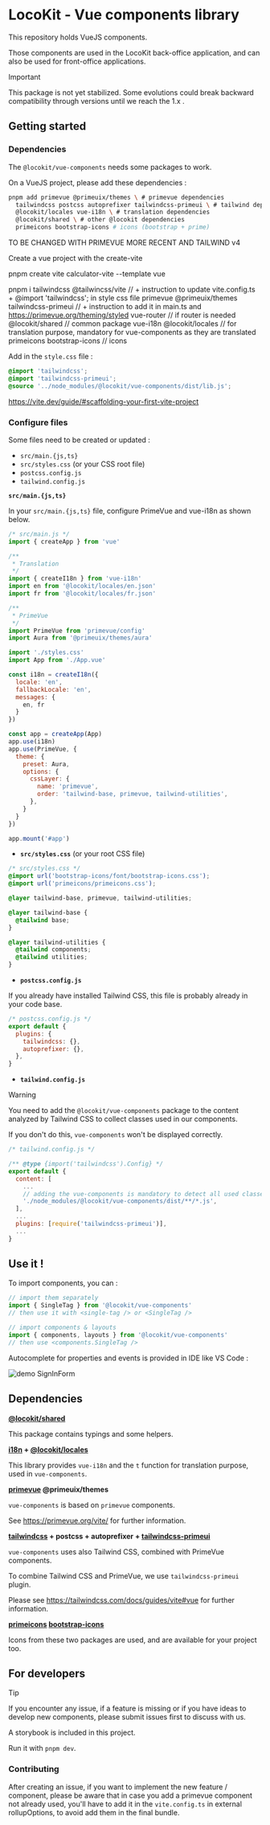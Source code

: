 # LocoKit - Vue components library

This repository holds VueJS components.

Those components are used in the LocoKit back-office application,
and can also be used for front-office applications.

> [!IMPORTANT]
> This package is not yet stabilized.
> Some evolutions could break backward compatibility through versions until we reach the 1.x .


## Getting started

### Dependencies

The `@locokit/vue-components` needs some packages to work.

On a VueJS project, please add these dependencies :

```sh
pnpm add primevue @primeuix/themes \ # primevue dependencies
  tailwindcss postcss autoprefixer tailwindcss-primeui \ # tailwind dependencies
  @locokit/locales vue-i18n \ # translation dependencies
  @locokit/shared \ # other @locokit dependencies
  primeicons bootstrap-icons # icons (bootstrap + prime)
```

TO BE CHANGED WITH PRIMEVUE MORE RECENT AND TAILWIND v4

Create a vue project with the create-vite

pnpm create vite calculator-vite --template vue

pnpm i tailwindcss @tailwincss/vite // + instruction to update vite.config.ts + @import 'tailwindcss'; in style css file
  primevue @primeuix/themes tailwindcss-primeui // + instruction to add it in main.ts and https://primevue.org/theming/styled
  vue-router // if router is needed
  @locokit/shared // common package
  vue-i18n @locokit/locales // for translation purpose, mandatory for vue-components as they are translated
  primeicons bootstrap-icons // icons

Add in the `style.css` file :

```css
@import 'tailwindcss';
@import 'tailwindcss-primeui';
@source '../node_modules/@locokit/vue-components/dist/lib.js';
```

https://vite.dev/guide/#scaffolding-your-first-vite-project

### Configure files

Some files need to be created or updated :
* `src/main.{js,ts}`
* `src/styles.css` (or your CSS root file)
* `postcss.config.js`
* `tailwind.config.js`

**`src/main.{js,ts}`**

In your `src/main.{js,ts}` file, configure PrimeVue and vue-i18n as shown below.

```js
/* src/main.js */
import { createApp } from 'vue'

/**
 * Translation
 */
import { createI18n } from 'vue-i18n'
import en from '@locokit/locales/en.json'
import fr from '@locokit/locales/fr.json'

/**
 * PrimeVue
 */
import PrimeVue from 'primevue/config'
import Aura from '@primeuix/themes/aura'

import './styles.css'
import App from './App.vue'

const i18n = createI18n({
  locale: 'en',
  fallbackLocale: 'en',
  messages: {
    en, fr
  }
})

const app = createApp(App)
app.use(i18n)
app.use(PrimeVue, {
  theme: {
    preset: Aura,
    options: {
      cssLayer: {
        name: 'primevue',
        order: 'tailwind-base, primevue, tailwind-utilities',
      },
    }
  }
})

app.mount('#app')
```

* **`src/styles.css`** (or your root CSS file)

```css
/* src/styles.css */
@import url('bootstrap-icons/font/bootstrap-icons.css');
@import url('primeicons/primeicons.css');

@layer tailwind-base, primevue, tailwind-utilities;

@layer tailwind-base {
  @tailwind base;
}

@layer tailwind-utilities {
  @tailwind components;
  @tailwind utilities;
}
```

* **`postcss.config.js`**

If you already have installed Tailwind CSS,
this file is probably already in your code base.

```js
/* postcss.config.js */
export default {
  plugins: {
    tailwindcss: {},
    autoprefixer: {},
  },
}
```

* **`tailwind.config.js`**

> [!WARNING]
> You need to add the `@locokit/vue-components` package to the content
> analyzed by Tailwind CSS to collect classes used in our components.
>
> If you don't do this, `vue-components` won't be displayed correctly.



```js
/* tailwind.config.js */

/** @type {import('tailwindcss').Config} */
export default {
  content: [
    ...
    // adding the vue-components is mandatory to detect all used classes
    './node_modules/@locokit/vue-components/dist/**/*.js',
  ],
  ...
  plugins: [require('tailwindcss-primeui')],
  ...
}
```

## Use it !

To import components, you can :

```js
// import them separately
import { SingleTag } from '@locokit/vue-components'
// then use it with <single-tag /> or <SingleTag />

// import components & layouts
import { components, layouts } from '@locokit/vue-components'
// then use <components.SingleTag />
```

Autocomplete for properties and events is provided in IDE like VS Code :

![demo SignInForm](./docs/demo-signin.gif)

## Dependencies

**[@locokit/shared](https://www.npmjs.com/package/@locokit/shared)**

This package contains typings and some helpers.

**[i18n](https://vue-i18n.intlify.dev/) + [@locokit/locales](https://www.npmjs.com/package/@locokit/locales)**

This library provides `vue-i18n` and the `t` function for translation purpose,
used in `vue-components`.

**[primevue](https://primevue.org/) @primeuix/themes**

`vue-components` is based on `primevue` components.

See https://primevue.org/vite/ for further information.

**[tailwindcss](https://tailwindcss.com/) + postcss + autoprefixer + [tailwindcss-primeui](https://github.com/primefaces/tailwindcss-primeui/)**

`vue-components` uses also Tailwind CSS, combined with PrimeVue components.

To combine Tailwind CSS and PrimeVue, we use `tailwindcss-primeui` plugin.

Please see https://tailwindcss.com/docs/guides/vite#vue for further information.

**[primeicons](https://primevue.org/icons/) [bootstrap-icons](https://icons.getbootstrap.com/)**

Icons from these two packages are used, and are available for your project too.

## For developers

> [!TIP]
> If you encounter any issue,
> if a feature is missing
> or if you have ideas to develop new components,
> please submit issues first to discuss with us.

A storybook is included in this project.

Run it with `pnpm dev`.

### Contributing

After creating an issue,
if you want to implement the new feature / component,
please be aware that in case you add a primevue component
not already used, you'll have to add it in the `vite.config.ts`
in external rollupOptions, to avoid add them in the final bundle.
